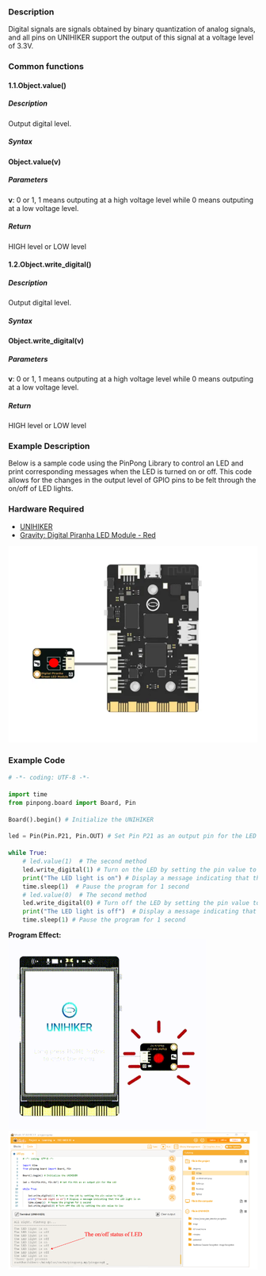 ### Description
Digital signals are signals obtained by binary quantization of analog signals, and all pins on UNIHIKER support the output of this signal at a voltage level of 3.3V.
### Common functions
#### 1.1.Object.value()
##### Description
Output digital level.
##### Syntax
**Object.value(v)**
##### Parameters
**v**: 0 or 1, 1 means outputing at a high voltage level while 0 means outputing at a low voltage level.
##### Return
HIGH level or LOW level
#### 1.2.Object.write_digital()
##### Description
Output digital level.
##### Syntax
**Object.write_digital(v)**
##### Parameters
**v**: 0 or 1, 1 means outputing at a high voltage level while 0 means outputing at a low voltage level.
##### Return
HIGH level or LOW level
### Example Description
Below is a sample code using the PinPong Library to control an LED and print corresponding messages when the LED is turned on or off. This code allows for the changes in the output level of GPIO pins to be felt through the on/off of LED lights.
### Hardware Required

- [UNIHIKER](https://www.dfrobot.com/product-2691.html)
- [Gravity: Digital Piranha LED Module - Red](https://www.dfrobot.com/product-471.html)

![image.png](img/1_Digital_Output_GPIO_/1723018223112-121c4963-d384-4146-b17d-2687f7f23e60.png)
### Example Code
```python
# -*- coding: UTF-8 -*-

import time
from pinpong.board import Board, Pin

Board().begin() # Initialize the UNIHIKER

led = Pin(Pin.P21, Pin.OUT) # Set Pin P21 as an output pin for the LED

while True:
    # led.value(1)  # The second method
    led.write_digital(1) # Turn on the LED by setting the pin value to high
    print("The LED light is on") # Display a message indicating that the LED light is on 
    time.sleep(1)  # Pause the program for 1 second
    # led.value(0)  # The second method
    led.write_digital(0) # Turn off the LED by setting the pin value to low
    print("The LED light is off")  # Display a message indicating that the LED light is off
    time.sleep(1) # Pause the program for 1 second
```
**Program Effect:**
![20240805_154353[00h00m00s-00h00m05s].gif](img/1_Digital_Output_GPIO_/1722843885000-ab87e462-fbf8-41c3-ad2d-afeee0e974a2.gif)
![image.png](img/1_Digital_Output_GPIO_/1722825395989-dcda8b3a-c08b-4eee-ab6f-1a971144b844.png)
